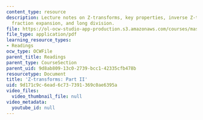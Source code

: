 ```yaml
---
content_type: resource
description: Lecture notes on Z-transforms, key properties, inverse Z-transform, partial
  fraction expansion, and long division.
file: https://ol-ocw-studio-app-production.s3.amazonaws.com/courses/mas-160-signals-systems-and-information-for-media-technology-fall-2007/9d171c9c6ead6c737391369c0ae6395a_1121_zx2.pdf
file_type: application/pdf
learning_resource_types:
- Readings
ocw_type: OCWFile
parent_title: Readings
parent_type: CourseSection
parent_uid: 9d8ab809-13c0-2739-bcc1-42335cfb478b
resourcetype: Document
title: 'Z-transforms: Part II'
uid: 9d171c9c-6ead-6c73-7391-369c0ae6395a
video_files:
  video_thumbnail_file: null
video_metadata:
  youtube_id: null
---
```

